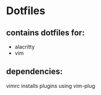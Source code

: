 # Dotfiles

## contains dotfiles for:
- alacritty
- vim

## dependencies:
vimrc installs plugins using vim-plug
